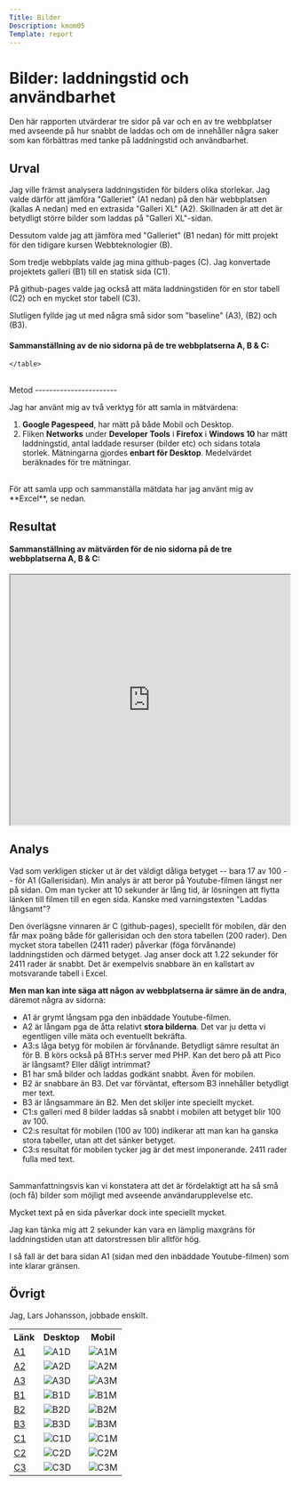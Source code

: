 ```yaml
---
Title: Bilder
Description: kmom05
Template: report
---
```


Bilder: laddningstid och användbarhet
=======================

Den här rapporten utvärderar tre sidor på var och en av tre webbplatser med avseende på hur snabbt de laddas och om de innehåller några saker som kan förbättras med tanke på laddningstid och användbarhet.

Urval
-----------------------

Jag ville främst analysera laddningstiden för bilders olika storlekar. Jag valde därför att jämföra "Galleriet" (A1 nedan) på den här webbplatsen (kallas A nedan) med en extrasida "Galleri XL" (A2). Skillnaden är att det är betydligt större bilder som laddas på "Galleri XL"-sidan.

Dessutom valde jag att jämföra med "Galleriet" (B1 nedan) för mitt projekt för den tidigare kursen Webbteknologier (B).

Som tredje webbplats valde jag mina github-pages (C). Jag konvertade projektets galleri (B1) till en statisk sida (C1).

På github-pages valde jag också att mäta laddningstiden för en stor tabell (C2) och en mycket stor tabell (C3).

Slutligen fyllde jag ut med några små sidor som "baseline" (A3), (B2) och (B3).
#### Sammanställning av de nio sidorna på de tre webbplatserna A, B & C:

<div class="kmom05">
    <table>
        <tr>
            <th>Länk</th>
            <th>Desktop</th>
            <th>Mobil</th>
        </tr>
        <tr>
            <td><a href="http://www.student.bth.se/~lajo15/dbwebb-kurser/design/me/portfolio/gallery">A1</a></td>
            <td><img src="%base_url%/image/ABC123DM/A1D.jpg" alt="A1D"></td>
            <td><img src="%base_url%/image/ABC123DM/A1M.jpg" alt="A1M"></td>
        </tr>
        <tr>
            <td><a href="http://www.student.bth.se/~lajo15/dbwebb-kurser/design/me/portfolio/galleryxl">A2</a></td>
            <td><img src="%base_url%/image/ABC123DM/A2D.jpg" alt="A2D"></td>
            <td><img src="%base_url%/image/ABC123DM/A2M.jpg" alt="A2M"></td>
        </tr>
        <tr>
            <td><a href="http://www.student.bth.se/~lajo15/dbwebb-kurser/design/me/portfolio/about">A3</a></td>
            <td><img src="%base_url%/image/ABC123DM/A3D.jpg" alt="A3D"></td>
            <td><img src="%base_url%/image/ABC123DM/A3M.jpg" alt="A3M"></td>
        </tr>
        <tr>
            <td><a href="http://www.student.bth.se/~lajo15/dbwebb-kurser/webtec/me/proj/public/album.php">B1</a></td>
            <td><img src="%base_url%/image/ABC123DM/B1D.jpg" alt="B1D"></td>
            <td><img src="%base_url%/image/ABC123DM/B1M.jpg" alt="B1M"></td>
        </tr>
        <tr>
            <td><a href="http://www.student.bth.se/~lajo15/dbwebb-kurser/webtec/me/proj/public/login.php">B2</a></td>
            <td><img src="%base_url%/image/ABC123DM/B2D.jpg" alt="B2D"></td>
            <td><img src="%base_url%/image/ABC123DM/B2M.jpg" alt="B2M"></td>
        </tr>
        <tr>
            <td><a href="http://www.student.bth.se/~lajo15/dbwebb-kurser/webtec/me/proj/public/doc.php">B3</a></td>
            <td><img src="%base_url%/image/ABC123DM/B3D.jpg" alt="B3D"></td>
            <td><img src="%base_url%/image/ABC123DM/B3M.jpg" alt="B3M"></td>
        </tr>
        <tr>
            <td><a href="https://lars-x.github.io/design-for-speed/">C1</a></td>
            <td><img src="%base_url%/image/ABC123DM/C1D.jpg" alt="C1D"></td>
            <td><img src="%base_url%/image/ABC123DM/C1M.jpg" alt="C1M"></td>
        </tr>
        <tr>
            <td><a href="https://lars-x.github.io/booklists/it_1_500.html">C2</a></td>
            <td><img src="%base_url%/image/ABC123DM/C2D.jpg" alt="C2D"></td>
            <td><img src="%base_url%/image/ABC123DM/C2M.jpg" alt="C2M"></td>
        </tr>
        <tr>
            <td><a href="https://lars-x.github.io/booklists/fiction_1_500.html">C3</a></td>
            <td><img src="%base_url%/image/ABC123DM/C3D.jpg" alt="C3D"></td>
            <td><img src="%base_url%/image/ABC123DM/C3M.jpg" alt="C3M"></td>
        </tr>

    </table>
</div>

<br>
Metod
-----------------------

Jag har använt mig av två verktyg för att samla in mätvärdena:

1. **Google Pagespeed**, har mätt på både Mobil och Desktop.
2. Fliken **Networks** under **Developer Tools** i **Firefox** i  **Windows 10** har mätt laddningstid, antal laddade resurser (bilder etc) och sidans totala storlek. Mätningarna gjordes **enbart för Desktop**. Medelvärdet beräknades för tre mätningar.

<br>
För att samla upp och sammanställa mätdata har jag använt mig av **Excel**, se nedan.

Resultat
-----------------------
#### Sammanställning av mätvärden för de nio sidorna på de tre webbplatserna A, B & C:

<div>
<iframe src="https://docs.google.com/spreadsheets/d/e/2PACX-1vRRQr6MSpSUcuP7HMzfoZBA2Jml_yAfWCZ9q-Grs14b4krHtyw62x7o8h5Si9HsGA/pubhtml?widget=true&amp;headers=false" width="100%" height="450"></iframe>
</div>

Analys
-----------------------

Vad som verkligen sticker ut är det väldigt dåliga betyget -- bara 17 av 100 -- för A1 (Gallerisidan). Min analys är att beror på Youtube-filmen längst ner på sidan. Om man tycker att 10 sekunder är lång tid, är lösningen att flytta länken till filmen till en egen sida. Kanske med varningstexten "Laddas långsamt"?

Den överlägsne vinnaren är C (github-pages), speciellt för mobilen, där den får max poäng både för gallerisidan och den stora tabellen (200 rader). Den mycket stora tabellen (2411 rader) påverkar (föga förvånande) laddningstiden och därmed betyget. Jag anser dock att 1.22 sekunder för 2411 rader är snabbt. Det är exempelvis snabbare än en kallstart av motsvarande tabell i Excel.

**Men man kan inte säga att någon av webbplatserna är sämre än de andra**, däremot några av sidorna:

* A1 är grymt långsam pga den inbäddade Youtube-filmen.
* A2 är långam pga de åtta relativt **stora bilderna**. Det var ju detta vi egentligen ville mäta och eventuellt bekräfta.
* A3:s låga betyg för mobilen är förvånande. Betydligt sämre resultat än för B. B körs också på BTH:s server med PHP. Kan det bero på att Pico är långsamt? Eller dåligt intrimmat?
* B1 har små bilder och laddas godkänt snabbt. Även för mobilen.
* B2 är snabbare än B3. Det var förväntat, eftersom B3 innehåller betydligt mer text.
* B3 är långsammare än B2. Men det skiljer inte speciellt mycket.
* C1:s galleri med 8 bilder laddas så snabbt i mobilen att betyget blir 100 av 100.
* C2:s resultat för mobilen (100 av 100) indikerar att man kan ha ganska stora tabeller, utan att det sänker betyget.
* C3:s resultat för mobilen tycker jag är det mest imponerande. 2411 rader fulla med text.

<br>
Sammanfattningsvis kan vi konstatera att det är fördelaktigt att ha så små (och få) bilder som möjligt med avseende användarupplevelse etc.

Mycket text på en sida påverkar dock inte speciellt mycket.

Jag kan tänka mig att 2 sekunder kan vara en lämplig maxgräns för laddningstiden utan att datorstressen blir alltför hög.

I så fall är det bara sidan A1 (sidan med den inbäddade Youtube-filmen) som inte klarar gränsen.

Övrigt
-----------------------

Jag, Lars Johansson, jobbade enskilt.
